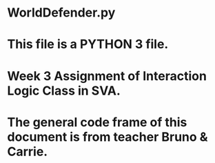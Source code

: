 # WorldDefender.py
# This file is a PYTHON 3 file.
# Week 3 Assignment of Interaction Logic Class in SVA.
# The general code frame of this document is from teacher Bruno & Carrie.
